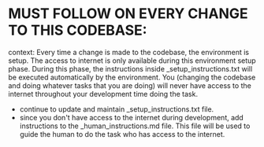 # MUST FOLLOW ON EVERY CHANGE TO THIS CODEBASE:

context: Every time a change is made to the codebase, the environment is setup. The access to internet is only available during this environment setup phase. During this phase, the instructions inside _setup_instructions.txt will be executed automatically by the environment. You (changing the codebase and doing whatever tasks that you are doing) will never have access to the internet throughout your development time doing the task.

- continue to update and maintain _setup_instructions.txt file.
- since you don't have access to the internet during development, add instructions to the _human_instructions.md file. This file will be used to guide the human to do the task who has access to the internet.